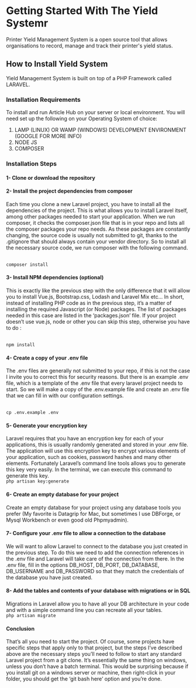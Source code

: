 
<h1>Getting Started With The Yield Systemr</h1>
Printer Yield Management System is a open source tool that allows organisations to record, manage and track their printer's yield status.

<h2>How to Install Yield System </h2>
Yield Management System is built on top of a PHP Framework called LARAVEL.

<h3>Installation Requirements</h3>
To install and run Article Hub on your server or local environment. You will need set up the following on your Operating System of choice:

1. LAMP (LINUX) OR WAMP (WINDOWS) DEVELOPMENT ENVIRONMENT  (GOOGLE FOR MORE INFO)
2. NODE JS 
3. COMPOSER

<h3>Installation Steps</h3>

<h4>1- Clone or download the repository</h4>


<h4>2- Install the project dependencies from composer</h4>
Each time you clone a new Laravel project, you have to install all the dependencies of the project. This is what allows you to install Laravel itself, among other packages needed to start your application.
When we run composer, it checks the composer.json file that is in your repo and lists all the composer packages your repo needs. As these packages are constantly changing, the source code is usually not submitted to git, thanks to the .gitignore that should always contain your vendor directory.
So to install all the necessary source code, we run composer with the following command.

<br><code>composer install</code>

<h4>3- Install NPM dependencies (optional)</h4>
This is exactly like the previous step with the only difference that it will allow you to install Vue.js, Bootstrap.css, Lodash and Laravel Mix etc…
In short, instead of installing PHP code as in the previous step, it’s a matter of installing the required Javascript (or Node) packages.
The list of packages needed in this case are listed in the ‘packages.json’ file.
If your project doesn’t use vue.js, node or other you can skip this step, otherwise you have to do :

<br><code>npm install</code>

<h4>4- Create a copy of your .env file</h4>
The .env files are generally not submitted to your repo, if this is not the case I invite you to correct this for security reasons.
But there is an example .env file, which is a template of the .env file that every laravel project needs to start.
So we will make a copy of the .env.example file and create an .env file that we can fill in with our configuration settings.

<br><code>cp .env.example .env</code>

<h4>5- Generate your encryption key</h4>
Laravel requires that you have an encryption key for each of your applications, this is usually randomly generated and stored in your .env file. The application will use this encryption key to encrypt various elements of your application, such as cookies, password hashes and many other elements.
Fortunately Laravel’s command line tools allows you to generate this key very easily. In the terminal, we can execute this command to generate this key.
<br>
<code>php artisan key:generate</code>

<h4>6- Create an empty database for your project</h4>
Create an empty database for your project using any database tools you prefer (My favorite is Datagrip for Mac, but sometimes I use DBForge, or Mysql Workbench or even good old Phpmyadmin).

<h4>7- Configure your .env file to allow a connection to the database</h4>
We will want to allow Laravel to connect to the database you just created in the previous step. To do this we need to add the connection references in the .env file and Laravel will take care of the connection from there.
In the .env file, fill in the options DB_HOST, DB_PORT, DB_DATABASE, DB_USERNAME and DB_PASSWORD so that they match the credentials of the database you have just created.


<h4>8- Add the tables and contents of your database with migrations or in SQL</h4>
Migrations in Laravel allow you to have all your DB architecture in your code and with a simple command line you can recreate all your tables.
<br>
<code>php artisan migrate</code>

<h4>Conclusion</h4>
That’s all you need to start the project. Of course, some projects have specific steps that apply only to that project, but the steps I’ve described above are the necessary steps you’ll need to follow to start any standard Laravel project from a git clone.
It’s essentially the same thing on windows, unless you don’t have a batch terminal. This would be surprising because if you install git on a windows server or machine, then right-click in your folder, you should get the ‘git bash here’ option and you’re done.

